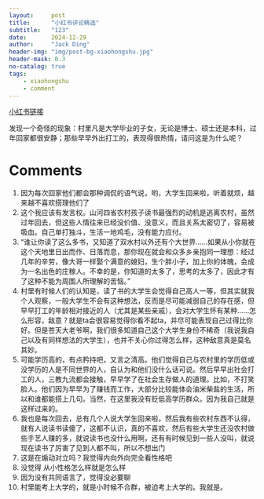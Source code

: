 ```yaml
---
layout:     post
title:      "小红书评论精选"
subtitle:   "123"
date:       2024-12-29
author:     "Jack Ding"
header-img: "img/post-bg-xiaohongshu.jpg"
header-mask: 0.3
no-catalog: true
tags:
    - xiaohongshu
    - comment
---
```


[小红书链接](https://www.xiaohongshu.com/discovery/item/676fbc9a000000000b014986?source=webshare&xhsshare=pc_web&xsec_token=AB_CqOv2V1vPpy693zCUEQepmZ6jyfFgOFQa8IBvJVSDs=&xsec_source=pc_share)

发现一个奇怪的现象：村里凡是大学毕业的子女，无论是博士、硕士还是本科，过年回家都很安静；那些早早外出打工的，表现得很热情，请问这是为什么呢？

# Comments

1. 因为每次回家他们都会那种调侃的语气说，哟，大学生回来啦，听着就烦，越来越不喜欢搭理他们了
2. 这个我应该有发言权。山河四省农村孩子读书最强烈的动机是逃离农村，虽然过年回去，但这些人情往来已经没价值、没意义，而且关系太密切了，容易被吸血。自己单打独斗，生活一地鸡毛，没有能力应付。
3. “谁让你读了这么多书，又知道了双水村以外还有个大世界......如果从小你就在这个天地里日出而作、日落而息，那你现在就会和众多乡亲抱同一理想：经过几年的辛劳，像大哥一样娶个满意的媳妇，生个胖小子，加上你的体魄，会成为一名出色的庄稼人。不幸的是，你知道的太多了，思考的太多了，因此才有了这种不能为周围人所理解的苦恼。”
4. 村里有时候人们的认知是，读了书的大学生会觉得自己高人一等，但其实就我个人观察，一般大学生不会有这种想法，反而是尽可能减弱自己的存在感，但早早打工的年龄相对接近的人（尤其是某些亲戚），会对大学生怀有某种……怎么形容，敌意？就是ta会很容易觉得你看不起ta，并尽可能表现自己过得比你好。但是苍天大老爷啊，我们很多知道自己这个大学生身份不稀奇（我说我自己以及有同样想法的大学生），也并不关心你过得怎么样，这种敌意真是莫名其妙。
5. 可能学历高的，有点矜持吧，又言之清高。他们觉得自己与农村里的学历低或没学历的人是不同世界的人，自认为和他们没什么话可说。然后早早出社会打工的人，三教九流都会接触，早早学了在社会生存做人的道理。比如，不打笑脸人。他们因为早早为了赚钱而工作，大部分比较能体会油米柴盐的生活，所以和谁都能搭上几句。当然，在这里我没有贬低高学历群众。因为我自己就是这样过来的。
6. 我也是每次回去，总有几个人说大学生回来啦，然后我有些农村东西不认得，就有人说读书读傻了，这都不认识，真的不喜欢，然后有些大学生还没农村做些手艺人赚的多，就说读书也没什么用啊，还有有时候见到一些人没叫，就说现在读书了厉害了见到人都不叫，所以不想出门
7. 这是在煽动对立吗？我觉得内向外向完全看性格吧
8. 没觉得 从小性格怎么样就是怎么样
9. 因为没有共同语言了，觉得没必要聊
10. 村里能考上大学的，就是小时候不合群，被迫考上大学的。我就是。